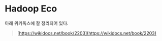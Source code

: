 # Hadoop Eco

아래 위키독스에 잘 정리되어 있다.&#x20;

> [https://wikidocs.net/book/2203](https://wikidocs.net/book/2203)

